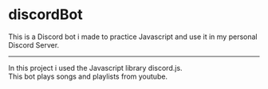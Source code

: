 # discordBot
This is a Discord bot i made to practice Javascript and use it in my personal Discord Server.
<hr>

In this project i used the Javascript library discord.js.<br>
This bot plays songs and playlists from youtube.
